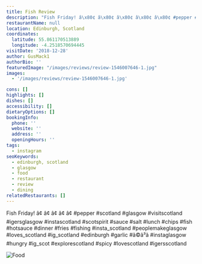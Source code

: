 ```yaml
---
title: Fish Review
description: "Fish Friday! â\x80¢ â\x80¢ â\x80¢ â\x80¢ â\x80¢ #pepper #scotland #glasgow #visitscotland #igersglasgow #instascotland #scotspirit #sauce #salt #lunch #chips #fish #hotsauce #dinner #fries #fishi"
restaurantName: null
location: Edinburgh, Scotland
coordinates:
  latitude: 55.861170513889
  longitude: -4.2518570694445
visitDate: '2018-12-28'
author: GusMack1
authorBio: ''
featuredImage: "/images/reviews/review-1546007646-1.jpg"
images:
  - '/images/reviews/review-1546007646-1.jpg'

cons: []
highlights: []
dishes: []
accessibility: []
dietaryOptions: []
bookingInfo:
  phone: ''
  website: ''
  address: ''
  openingHours: ''
tags:
  - instagram
seoKeywords:
  - edinburgh, scotland
  - glasgow
  - food
  - restaurant
  - review
  - dining
relatedRestaurants: []
---
```


Fish Friday!
â¢
â¢
â¢
â¢
â¢
#pepper #scotland #glasgow #visitscotland #igersglasgow #instascotland #scotspirit #sauce #salt #lunch #chips #fish #hotsauce #dinner #fries #fishing #insta_scotland #peoplemakeglasgow #loves_scotland #ig_scotland #edinburgh #garlic #ã©ã³ã #instaglasgow #hungry #ig_scot #explorescotland #spicy #lovescotland #igersscotland

![Food](/images/reviews/review-1546007646-1.jpg)
